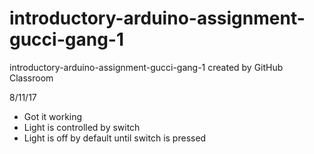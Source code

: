 # introductory-arduino-assignment-gucci-gang-1
introductory-arduino-assignment-gucci-gang-1 created by GitHub Classroom

8/11/17
* Got it working
* Light is controlled by switch
* Light is off by default until switch is pressed


